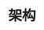 ---
layout: page
title: 架构
description: 万丈高楼平地起，没有好的架构设计，砖搬得再好，天梯石栈也难相勾连
permalink: /architecture
banner: /images/page/architecture.png
search: true
qrcode: true
---